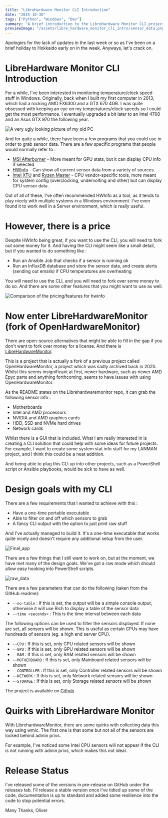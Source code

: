 ```yaml
---
title: "LibreHardware Monitor CLI Introduction"
date: "2025-10-30"
tags: ["Python", "Windows", "Dev"]
summary: "A brief introduction to the LibreHardware Monitor CLI project based in Python"
previewImage: "/assets/libre_hardware_monitor_cli_intro/sensor_data.png"
---
```


Apologies for the lack of updates in the last week or so as I've been on a brief holiday to Hokkaido early on in the week. Anyways, let's crack on.

# LibreHardware Monitor CLI Introduction
For a while, I've been interested in monitoring temperature/clock speed stuff in Windows. Originally, back when I built my first computer in 2013, which had a rocking AMD FX6300 and a GTX 670 4GB. I was quite obsessed with keeping an eye on my temperatures/clock speeds so I could get the most performance. I eventually upgraded a bit later to an Intel 4700 and an Asus GTX 970 the following year.

![A very ugly looking picture of my old PC](../public/assets/libre_hardware_monitor_cli_intro/old_pc.png)

And for quite a while, there have been a few programs that you could use in order to grab sensor data. There are a few specific programs that people would normally refer to :
- [MSI Afterburner](https://www.msi.com/Landing/afterburner/graphics-cards) - More meant for GPU stats, but it can display CPU info if selected
- [HWInfo](https://www.hwinfo.com/) - Can show all current sensor data from a variety of sources
- [Intel XTU](https://www.intel.com/content/www/us/en/download/17881/intel-extreme-tuning-utility-intel-xtu.html) and [Ryzen Master](https://www.amd.com/en/products/software/ryzen-master.html) - CPU vendor-specific tools, more meant for system config (overclocking, undervolting and other) but can display CPU sensor data.

Out of all of these, I've often recommended HWInfo as a tool, as it tends to play nicely with multiple systems in a Windows environment. I've even found it to work well in a Server environment, which is really useful.

# However, there is a price
Despite HWInfo being great, if you want to use the CLI, you will need to fork out some money for it. And having the CLI might seem like a small detail, but if you wanted to do something like :
- Run an Ansible Job that checks if a sensor is running ok
- Run an InfluxDB database and store the sensor data, and create alerts (sending out emails) if CPU temperatures are overheating

You will need to use the CLI, and you will need to fork over some money to do so. And there are some other features that you might want to use as well. 

![Comparison of the pricing/features for hwinfo](../public/assets/libre_hardware_monitor_cli_intro/hwinfo.png)

# Now enter LibreHardwareMonitor (fork of OpenHardwareMonitor)
There are open-source alternatives that might be able to fill in the gap if you don't want to fork over money for a license. And there is [LibreHardwareMonitor](https://github.com/LibreHardwareMonitor/LibreHardwareMonitor).

This is a project that is actually a fork of a previous project called OpenHardwareMonitor, a project which was sadly archived back in 2020. Whilst this seems insignificant at first, newer hardware, such as newer AMD Epyc parts and anything forthcoming, seems to have issues with using OpenHardwareMonitor.

As the README states on the Librehardwaremonitor repo, it can grab the following sensor info :
- Motherboards
- Intel and AMD processors
- NVIDIA and AMD graphics cards
- HDD, SSD and NVMe hard drives
- Network cards

Whilst there is a GUI that is included. What I am really interested in is creating a CLI solution that could help with some ideas for future projects. For example, I want to create some system stat info stuff for my LANMAN project, and I think this could be a neat addition.

And being able to plug this CLI up into other projects, such as a PowerShell script or Ansible playbooks, would be sick to have as well.

# Design goals with my CLI
There are a few requirements that I wanted to achieve with this :
- Have a one-time portable executable
- Able to filter on and off which sensors to grab
- A fancy CLI output with the option to just print raw stuff

And I've actually managed to build it. It's a one-time executable that works quite nicely and doesn't require any additional setup from the user.

![Final_app](../public/assets/libre_hardware_monitor_cli_intro/sensor_data.png)

There are a few things that I still want to work on, but at the moment, we have met many of the design goals. We've got a raw mode which should allow easy hooking into PowerShell scripts.

![raw_data](../public/assets/libre_hardware_monitor_cli_intro/sensor_data_raw.png)

There are a few parameters that can do the following (taken from the GitHub readme):

- `--no-table` : If this is set, the output will be a simple console output, otherwise it will use Rich to display a table of the sensor data
- `--time <seconds>` : This is the time interval between each data 

The following options can be used to filter the sensors displayed. If none are set, all sensors will be shown. This is useful as certain CPUs may have hundreads of sensors (eg. a high end server CPU).
- `--CPU` : If this is set, only CPU related sensors will be shown
- `--GPU` : If this is set, only GPU related sensors will be shown 
- `--RAM` : If this is set, only RAM related sensors will be shown
- `--MOTHERBOARD` : If this is set, only Mainboard related sensors will be shown
- `--CONTROLLER` : If this is set, only Controller related sensors will be shown
- `--NETWORK` : If this is set, only Network related sensors will be shown
- `--STORAGE` : If this is set, only Storage related sensors will be shown

The project is available on [Github](https://github.com/effeect/LibreHardwareMonitorCLI/tree/main)

# Quirks with LibreHardware Monitor
With LibrehardwareMonitor, there are some quirks with collecting data this way using wmic. The first one is that some but not all of the sensors are locked behind admin privs.

For example, I've noticed some Intel CPU sensors will not appear if the CLI is not running with admin privs, which makes this not ideal.

# Release Status
I've released some of the versions in pre-release on GitHub under the releases tab. I'll release a stable version once I've tidied up some of the code, documentation is up to standard and added some resilience into the code to stop potential errors.

Many Thanks,
Oliver
